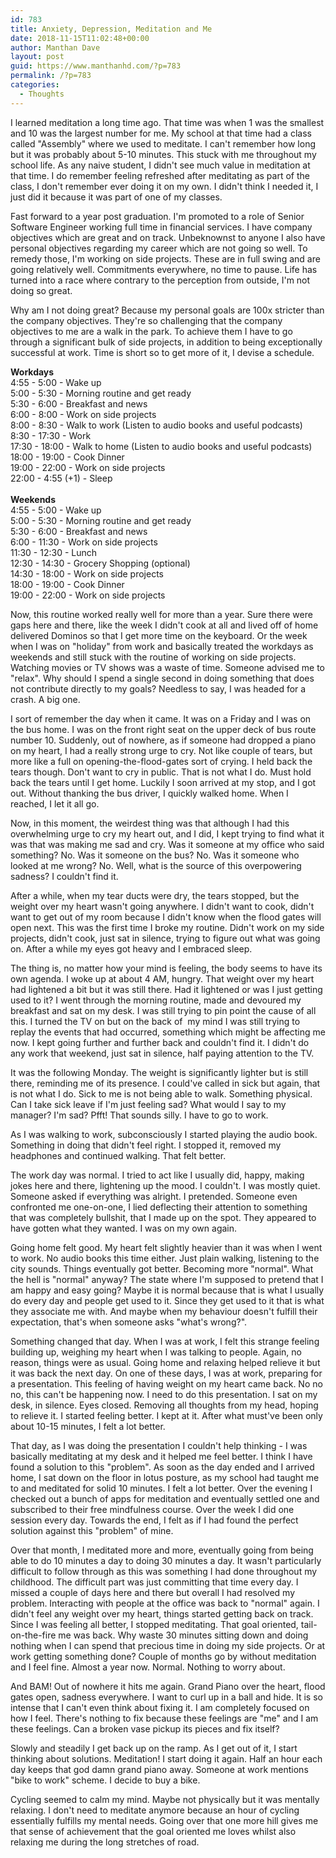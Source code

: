 ```yaml
---
id: 783
title: Anxiety, Depression, Meditation and Me
date: 2018-11-15T11:02:48+00:00
author: Manthan Dave
layout: post
guid: https://www.manthanhd.com/?p=783
permalink: /?p=783
categories:
  - Thoughts
---
```

<!-- wp:paragraph -->
<p>I learned meditation a long time ago. That time was when 1 was the smallest and 10 was the largest number for me. My school at that time had a class called "Assembly" where we used to meditate. I can't remember how long but it was probably about 5-10 minutes. This stuck with me throughout my school life. As any naive student, I didn't see much value in meditation at that time. I do remember feeling refreshed after meditating as part of the class, I don't remember ever doing it on my own. I didn't think I needed it, I just did it because it was part of one of my classes.</p>
<!-- /wp:paragraph -->

<!-- wp:paragraph -->
<p>Fast forward to a year post graduation. I'm promoted to a role of Senior Software Engineer working full time in financial services. I have company objectives which are great and on track. Unbeknownst to anyone I also have personal objectives regarding my career which are not going so well. To remedy those, I'm working on side projects. These are in full swing and are going relatively well. Commitments everywhere, no time to pause. Life has turned into a race where contrary to the perception from outside, I'm not doing so great.</p>
<!-- /wp:paragraph -->

<!-- wp:paragraph -->
<p>Why am I not doing great? Because my personal goals are 100x stricter than the company objectives. They're so challenging that the company objectives to me are a walk in the park. To achieve them I have to go through a significant bulk of side projects, in addition to being exceptionally successful at work. Time is short so to get more of it, I devise a schedule.</p>
<!-- /wp:paragraph -->

<!-- wp:paragraph -->
<p><strong>Workdays</strong><br>4:55 - 5:00 - Wake up<br>5:00 - 5:30 - Morning routine and get ready<br>5:30 - 6:00 - Breakfast and news<br>6:00 - 8:00 - Work on side projects<br>8:00 - 8:30 - Walk to work (Listen to audio books and useful podcasts)<br>8:30 - 17:30 - Work<br>17:30 - 18:00 - Walk to home (Listen to audio books and useful podcasts)<br>18:00 - 19:00 - Cook Dinner<br>19:00 - 22:00 - Work on side projects<br>22:00 - 4:55 (+1) - Sleep<br><br><strong>Weekends</strong><br>4:55 - 5:00 - Wake up<br>5:00 - 5:30 - Morning routine and get ready<br>5:30 - 6:00 - Breakfast and news<br>6:00 - 11:30 - Work on side projects<br>11:30 - 12:30 - Lunch<br>12:30 - 14:30 - Grocery Shopping (optional)<br>14:30 - 18:00 - Work on side projects<br>18:00 - 19:00 - Cook Dinner<br>19:00 - 22:00 - Work on side projects</p>
<!-- /wp:paragraph -->

<!-- wp:paragraph -->
<p>Now, this routine worked really well for more than a year. Sure there were gaps here and there, like the week I didn't cook at all and lived off of home delivered Dominos so that I get more time on the keyboard. Or the week when I was on "holiday" from work and basically treated the workdays as weekends and still stuck with the routine of working on side projects. Watching movies or TV shows was a waste of time. Someone advised me to "relax". Why should I spend a single second in doing something that does not contribute directly to my goals? Needless to say, I was headed for a crash. A big one.</p>
<!-- /wp:paragraph -->

<!-- wp:paragraph -->
<p>I sort of remember the day when it came. It was on a Friday and I was on the bus home. I was on the front right seat on the upper deck of bus route number 10. Suddenly, out of nowhere, as if someone had dropped a piano on my heart, I had a really strong urge to cry. Not like couple of tears, but more like a full on opening-the-flood-gates sort of crying. I held back the tears though. Don't want to cry in public. That is not what I do. Must hold back the tears until I get home. Luckily I soon arrived at my stop, and I got out. Without thanking the bus driver, I quickly walked home. When I reached, I let it all go.</p>
<!-- /wp:paragraph -->

<!-- wp:paragraph -->
<p>Now, in this moment, the weirdest thing was that although I had this overwhelming urge to cry my heart out, and I did, I kept trying to find what it was that was making me sad and cry. Was it someone at my office who said something? No. Was it someone on the bus? No. Was it someone who looked at me wrong? No. Well, what is the source of this overpowering sadness? I couldn't find it.</p>
<!-- /wp:paragraph -->

<!-- wp:paragraph -->
<p>After a while, when my tear ducts were dry, the tears stopped, but the weight over my heart wasn't going anywhere. I didn't want to cook, didn't want to get out of my room because I didn't know when the flood gates will open next. This was the first time I broke my routine. Didn't work on my side projects, didn't cook, just sat in silence, trying to figure out what was going on. After a while my eyes got heavy and I embraced sleep.</p>
<!-- /wp:paragraph -->

<!-- wp:paragraph -->
<p>The thing is, no matter how your mind is feeling, the body seems to have its own agenda. I woke up at about 4 AM, hungry. That weight over my heart had lightened a bit but it was still there. Had it lightened or was I just getting used to it? I went through the morning routine, made and devoured my breakfast and sat on my desk. I was still trying to pin point the cause of all this. I turned the TV on but on the back of&nbsp; my mind I was still trying to replay the events that had occurred, something which might be affecting me now. I kept going further and further back and couldn't find it. I didn't do any work that weekend, just sat in silence, half paying attention to the TV.</p>
<!-- /wp:paragraph -->

<!-- wp:paragraph -->
<p>It was the following Monday. The weight is significantly lighter but is still there, reminding me of its presence. I could've called in sick but again, that is not what I do. Sick to me is not being able to walk. Something physical. Can I take sick leave if I'm just feeling sad? What would I say to my manager? I'm sad? Pfft! That sounds silly. I have to go to work.</p>
<!-- /wp:paragraph -->

<!-- wp:paragraph -->
<p>As I was walking to work, subconsciously I started playing the audio book. Something in doing that didn't feel right. I stopped it, removed my headphones and continued walking. That felt better. </p>
<!-- /wp:paragraph -->

<!-- wp:paragraph -->
<p>The work day was normal. I tried to act like I usually did, happy, making jokes here and there, lightening up the mood. I couldn't. I was mostly quiet. Someone asked if everything was alright. I pretended. Someone even confronted me one-on-one, I lied deflecting their attention to something that was completely bullshit, that I made up on the spot. They appeared to have gotten what they wanted. I was on my own again.</p>
<!-- /wp:paragraph -->

<!-- wp:paragraph -->
<p>Going home felt good. My heart felt slightly heavier than it was when I went to work. No audio books this time either. Just plain walking, listening to the city sounds. Things eventually got better. Becoming more "normal". What the hell is "normal" anyway? The state where I'm supposed to pretend that I am happy and easy going? Maybe it is normal because that is what I usually do every day and people get used to it. Since they get used to it that is what they associate me with. And maybe when my behaviour doesn't fulfill their expectation, that's when someone asks "what's wrong?".</p>
<!-- /wp:paragraph -->

<!-- wp:paragraph -->
<p>Something changed that day. When I was at work, I felt this strange feeling building up, weighing my heart when I was talking to people. Again, no reason, things were as usual. Going home and relaxing helped relieve it but it was back the next day. On one of these days, I was at work, preparing for a presentation. This feeling of having weight on my heart came back. No no no, this can't be happening now. I need to do this presentation. I sat on my desk, in silence. Eyes closed. Removing all thoughts from my head, hoping to relieve it. I started feeling better. I kept at it. After what must've been only about 10-15 minutes, I felt a lot better. </p>
<!-- /wp:paragraph -->

<!-- wp:paragraph -->
<p>That day, as I was doing the presentation I couldn't help thinking - I was basically meditating at my desk and it helped me feel better. I think I have found a solution to this "problem". As soon as the day ended and I arrived home, I sat down on the floor in lotus posture, as my school had taught me to and meditated for solid 10 minutes. I felt a lot better. Over the evening I checked out a bunch of apps for meditation and eventually settled one and subscribed to their free mindfulness course. Over the week I did one session every day. Towards the end, I felt as if I had found the perfect solution against this "problem" of mine.</p>
<!-- /wp:paragraph -->

<!-- wp:paragraph -->
<p>Over that month, I meditated more and more, eventually going from being able to do 10 minutes a day to doing 30 minutes a day. It wasn't particularly difficult to follow through as this was something I had done throughout my childhood. The difficult part was just committing that time every day. I missed a couple of days here and there but overall I had resolved my problem. Interacting with people at the office was back to "normal" again. I didn't feel any weight over my heart, things started getting back on track. Since I was feeling all better, I stopped meditating. That goal oriented, tail-on-the-fire me was back. Why waste 30 minutes sitting down and doing nothing when I can spend that precious time in doing my side projects. Or at work getting something done? Couple of months go by without meditation and I feel fine. Almost a year now. Normal. Nothing to worry about.</p>
<!-- /wp:paragraph -->

<!-- wp:paragraph -->
<p>And BAM! Out of nowhere it hits me again. Grand Piano over the heart, flood gates open, sadness everywhere. I want to curl up in a ball and hide. It is so intense that I can't even think about fixing it. I am completely focused on how I feel. There's nothing to fix because these feelings are "me" and I am these feelings. Can a broken vase pickup its pieces and fix itself?</p>
<!-- /wp:paragraph -->

<!-- wp:paragraph -->
<p>Slowly and steadily I get back up on the ramp. As I get out of it, I start thinking about solutions. Meditation! I start doing it again. Half an hour each day keeps that god damn grand piano away. Someone at work mentions "bike to work" scheme. I decide to buy a bike.</p>
<!-- /wp:paragraph -->

<!-- wp:paragraph -->
<p>Cycling seemed to calm my mind. Maybe not physically but it was mentally relaxing. I don't need to meditate anymore because an hour of cycling essentially fulfills my mental needs. Going over that one more hill gives me that sense of achievement that the goal oriented me loves whilst also relaxing me during the long stretches of road. <br></p>
<!-- /wp:paragraph -->